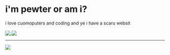 # i'm pewter or am i?

i love cuomoputers and coding 
and ye i have a scaru websit

<a href="https://github.com/anuraghazra/github-readme-stats">
  <img align="center" src="https://github-readme-stats.vercel.app/api?username=kotlico&show_icons=true&theme=rose" />
</a>
<a href="https://github.com/anuraghazra/github-readme-stats">
  <img align="center" src="https://github-readme-stats.vercel.app/api/top-langs/?username=kotlico&show_icons=true&theme=rose&layout=compact&langs_count=8" />
</a>

---

![](https://komarev.com/ghpvc/?username=longjohnpeter&style=for-the-badge)
